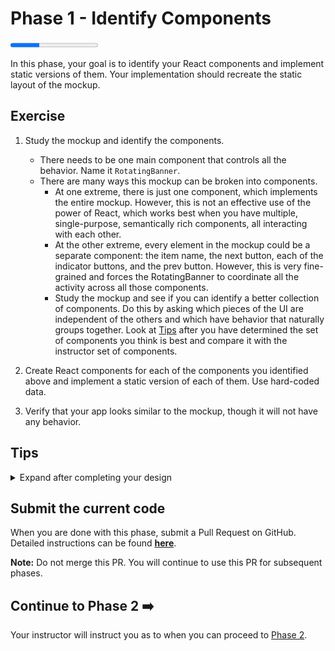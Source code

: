 # Phase 1 - Identify Components

<progress value="1" max="3"></progress>

In this phase, your goal is to identify your React components and implement static versions of them. Your implementation should recreate the static layout of the mockup.

## Exercise

1. Study the mockup and identify the components.

   - There needs to be one main component that controls all the behavior. Name it `RotatingBanner`.
   - There are many ways this mockup can be broken into components.
     - At one extreme, there is just one component, which implements the entire mockup. However, this is not an effective use of the power of React, which works best when you have multiple, single-purpose, semantically rich components, all interacting with each other.
     - At the other extreme, every element in the mockup could be a separate component: the item name, the next button, each of the indicator buttons, and the prev button. However, this is very fine-grained and forces the RotatingBanner to coordinate all the activity across all those components.
     - Study the mockup and see if you can identify a better collection of components. Do this by asking which pieces of the UI are independent of the others and which have behavior that naturally groups together. Look at [Tips](#tips) after you have determined the set of components you think is best and compare it with the instructor set of components.

1. Create React components for each of the components you identified above and implement a static version of each of them. Use hard-coded data.
1. Verify that your app looks similar to the mockup, though it will not have any behavior.

## Tips

<details>
  <summary>Expand after completing your design</summary>

Although other breakdowns are possible, a logical breakdown has 5 components:

- The main component, `RotatingBanner`
- The `Banner` component that displays the name of the current item
- The `NextButton` component that renders a "Next" button for cycling to the next item
- The `PrevButton` component that renders a "Prev" button for cycling to the previous item
- The `Indicators` component that renders a list of buttons, each displaying an index, for cycling to a specific item; the current item will be highlighted

These components will be used in the remaining phases.

</details>

## Submit the current code

When you are done with this phase, submit a Pull Request on GitHub. Detailed instructions can be found [**here**](../../guides/submitting-your-solution).

**Note:** Do not merge this PR. You will continue to use this PR for subsequent phases.

## Continue to Phase 2 ➡️

Your instructor will instruct you as to when you can proceed to [Phase 2](./phase2.md).
